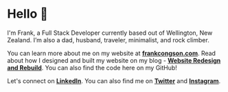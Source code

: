 # **Hello** 👋

I'm Frank, a Full Stack Developer currently based out of Wellington, New Zealand. I’m also a dad, husband, traveler, minimalist, and rock climber.

You can learn more about me on my website at [**frankcongson.com**](https://frankcongson.com/). Read about how I designed and built my website on my blog - [**Website Redesign and Rebuild**](https://frankcongson.com/blog/website-redesign-rebuild). You can also find the code here on my GitHub!

Let's connect on [**LinkedIn**](https://www.linkedin.com/in/fcongson/). You can also find me on [**Twitter**](https://twitter.com/fcongson) and [**Instagram**](https://www.instagram.com/fcongson/).
